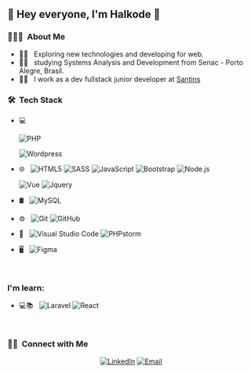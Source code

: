 ## 👋 Hey everyone, I'm Halkode 👋

<h3> 👨🏻‍💻 &nbsp;About Me </h3>

- 🕵️‍♂️ &nbsp; Exploring new technologies and developing for web.
- 🧑‍🎓 &nbsp; studying Systems Analysis and Development from Senac - Porto Alegre, Brasil.
- 🧑‍💻 &nbsp; I work as a dev fullstack junior developer at 
<a href="https://santins.com.br" target="blank">Santins</a>


<h3> 🛠 &nbsp;Tech Stack</h3>

- 💻 &nbsp;

  ![PHP](https://img.shields.io/badge/-PHP-333333?style=flat&logo=php)

  ![Wordpress](https://img.shields.io/badge/-Wordpress%20Themes-333333?style=flat&logo=wordpress)

- 🌐 &nbsp;
  ![HTML5](https://img.shields.io/badge/-HTML5-333333?style=flat&logo=HTML5)
  ![SASS](https://img.shields.io/badge/-SASS-333333?style=flat&logo=sass)
  ![JavaScript](https://img.shields.io/badge/-JavaScript-333333?style=flat&logo=javascript)
  ![Bootstrap](https://img.shields.io/badge/-Bootstrap-333333?style=flat&logo=bootstrap&logoColor=563D7C)
  ![Node.js](https://img.shields.io/badge/-Node.js-333333?style=flat&logo=node.js)

  ![Vue](https://img.shields.io/badge/-Vue-333333?style=flat&logo=vue.js)
  ![Jquery](https://img.shields.io/badge/-JQuery-333333?style=flat&logo=jquery)

- 🛢 &nbsp;
  ![MySQL](https://img.shields.io/badge/-MySQL-333333?style=flat&logo=mysql)
  
- ⚙️ &nbsp;
  ![Git](https://img.shields.io/badge/-Git-333333?style=flat&logo=git)
  ![GitHub](https://img.shields.io/badge/-GitHub-333333?style=flat&logo=github)

- 🔧 &nbsp;
  ![Visual Studio Code](https://img.shields.io/badge/-Visual%20Studio%20Code-333333?style=flat&logo=visual-studio-code&logoColor=007ACC)
  ![PHPstorm](https://img.shields.io/badge/-PHPstorm-333333?style=flat&logo=phpstorm)

- 🖥 &nbsp;
  ![Figma](https://img.shields.io/badge/-Figma-333333?style=flat&logo=figma)

<br/>

### I'm learn:

- 💻📚 &nbsp;
![Laravel](https://img.shields.io/badge/-Laravel-333333?style=flat&logo=laravel)
![React](https://img.shields.io/badge/-React-333333?style=flat&logo=react)


<br/>

<h3> 🤝🏻 &nbsp;Connect with Me </h3>

<p align="center">
<a href="https://www.linkedin.com/in/rafael-pereira-pires/"><img alt="LinkedIn" src="https://img.shields.io/badge/LinkedIn-Rafael%20Pires-blue?style=flat-square&logo=linkedin"></a>
<a href="mailto:rafaelpereirapires2@gmail.com"><img alt="Email" src="https://img.shields.io/badge/Email-rafaelpereirapires2@gmail.com-blue?style=flat-square&logo=gmail"></a>
</p>



